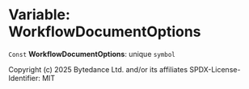 # Variable: WorkflowDocumentOptions

`Const` **WorkflowDocumentOptions**: unique `symbol`

Copyright (c) 2025 Bytedance Ltd. and/or its affiliates
SPDX-License-Identifier: MIT
